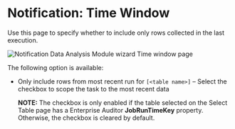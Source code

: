 # Notification: Time Window

Use this page to specify whether to include only rows collected in the last execution.

![Notification Data Analysis Module wizard Time window page](/img/versioned_docs/accessanalyzer_11.6/accessanalyzer/admin/analysis/notification/timewindow.webp)

The following option is available:

- Only include rows from most recent run for `[<table name>]` – Select the checkbox to scope the
  task to the most recent data

    **NOTE:** The checkbox is only enabled if the table selected on the Select Table page has a
    Enterprise Auditor **JobRunTimeKey** property. Otherwise, the checkbox is cleared by default.
